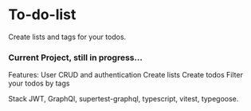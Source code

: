 # To-do-list
Create lists and tags for your todos.

### Current Project, still in progress...

Features:
	User CRUD and authentication
	Create lists
	Create todos
	Filter your todos by tags

Stack
	JWT, GraphQl, supertest-graphql, typescript, vitest, typegoose.
